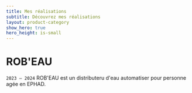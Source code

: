 ```yaml
---
title: Mes réalisations
subtitle: Découvrez mes réalisations
layout: product-category
show_hero: true
hero_height: is-small
---
```


<h1>ROB'EAU</h1> 

`2023 – 2024`
ROB'EAU est un distributeru d'eau automatiser pour personne agée en EPHAD.
